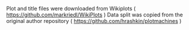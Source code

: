 Plot and title files were downloaded from Wikiplots ( https://github.com/markriedl/WikiPlots ) 
Data split was copied from the original author repository ( https://github.com/hrashkin/plotmachines )
